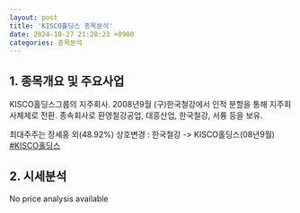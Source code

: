 ```yaml
---
layout: post
title: 'KISCO홀딩스 종목분석'
date: 2024-10-27 21:20:23 +0900
categories: 종목분석
---
```


## 1. 종목개요 및 주요사업

KISCO홀딩스그룹의 지주회사. 2008년9월 (구)한국철강에서 인적 분할을 통해 지주회사체제로 전환. 종속회사로 환영철강공업, 대흥산업, 한국철강, 서륭 등을 보유. 

최대주주는 장세홍 외(48.92%) 상호변경 : 한국철강 -> KISCO홀딩스(08년9월)
[#KISCO홀딩스](#)

## 2. 시세분석

No price analysis available
